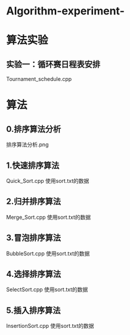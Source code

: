 # Algorithm-experiment-
# 算法实验
## 实验一：循环赛日程表安排
Tournament_schedule.cpp
# 算法
## 0.排序算法分析
排序算法分析.png
## 1.快速排序算法
Quick_Sort.cpp  使用sort.txt的数据
## 2.归并排序算法
Merge_Sort.cpp  使用sort.txt的数据
## 3.冒泡排序算法
BubbleSort.cpp  使用sort.txt的数据
## 4.选择排序算法
SelectSort.cpp  使用sort.txt的数据
## 5.插入排序算法
InsertionSort.cpp  使用sort.txt的数据
